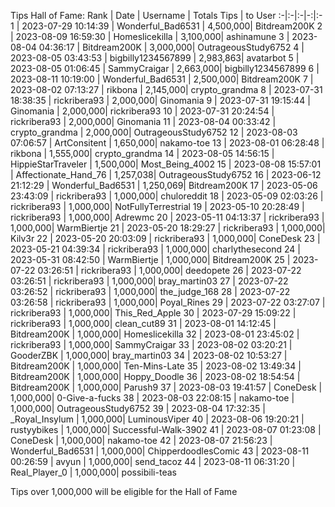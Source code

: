 Tips Hall of Fame:
Rank | Date | Username | Totals Tips | to User
:-|:-|:-|-:|:-
1 | 2023-07-29 10:14:39 | Wonderful_Bad6531 | 4,500,000| Bitdream200K
2 | 2023-08-09 16:59:30 | Homeslicekilla | 3,100,000| ashinamune
3 | 2023-08-04 04:36:17 | Bitdream200K | 3,000,000| OutrageousStudy6752
4 | 2023-08-05 03:43:53 | bigbilly1234567899 | 2,983,863| avatarbot
5 | 2023-08-05 01:06:45 | SammyCraigar | 2,663,000| bigbilly1234567899
6 | 2023-08-11 10:19:00 | Wonderful_Bad6531 | 2,500,000| Bitdream200K
7 | 2023-08-02 07:13:27 | rikbona | 2,145,000| crypto_grandma
8 | 2023-07-31 18:38:35 | rickribera93 | 2,000,000| Ginomania
9 | 2023-07-31 19:15:44 | Ginomania | 2,000,000| rickribera93
10 | 2023-07-31 20:24:54 | rickribera93 | 2,000,000| Ginomania
11 | 2023-08-04 00:33:42 | crypto_grandma | 2,000,000| OutrageousStudy6752
12 | 2023-08-03 07:06:57 | ArtConsitent | 1,650,000| nakamo-toe
13 | 2023-08-01 06:28:48 | rikbona | 1,555,000| crypto_grandma
14 | 2023-08-05 14:56:15 | HippieStarTraveler | 1,500,000| Most_Being_4002
15 | 2023-08-08 15:57:01 | Affectionate_Hand_76 | 1,257,038| OutrageousStudy6752
16 | 2023-06-12 21:12:29 | Wonderful_Bad6531 | 1,250,069| Bitdream200K
17 | 2023-05-06 23:43:09 | rickribera93 | 1,000,000| chuloreddit
18 | 2023-05-09 02:03:26 | rickribera93 | 1,000,000| NotFullyTerrestrial
19 | 2023-05-10 20:28:49 | rickribera93 | 1,000,000| Adrewmc
20 | 2023-05-11 04:13:37 | rickribera93 | 1,000,000| WarmBiertje
21 | 2023-05-20 18:29:27 | rickribera93 | 1,000,000| Kilv3r
22 | 2023-05-20 20:03:09 | rickribera93 | 1,000,000| ConeDesk
23 | 2023-05-21 04:39:34 | rickribera93 | 1,000,000| charlythesecond
24 | 2023-05-31 08:42:50 | WarmBiertje | 1,000,000| Bitdream200K
25 | 2023-07-22 03:26:51 | rickribera93 | 1,000,000| deedopete
26 | 2023-07-22 03:26:51 | rickribera93 | 1,000,000| bray_martin03
27 | 2023-07-22 03:26:52 | rickribera93 | 1,000,000| the_judge_168
28 | 2023-07-22 03:26:58 | rickribera93 | 1,000,000| Poyal_Rines
29 | 2023-07-22 03:27:07 | rickribera93 | 1,000,000| This_Red_Apple
30 | 2023-07-29 15:09:22 | rickribera93 | 1,000,000| clean_cut89
31 | 2023-08-01 14:12:45 | Bitdream200K | 1,000,000| Homeslicekilla
32 | 2023-08-01 23:45:02 | rickribera93 | 1,000,000| SammyCraigar
33 | 2023-08-02 03:20:21 | GooderZBK | 1,000,000| bray_martin03
34 | 2023-08-02 10:53:27 | Bitdream200K | 1,000,000| Ten-Mins-Late
35 | 2023-08-02 13:49:34 | Bitdream200K | 1,000,000| Hoppy_Doodle
36 | 2023-08-02 18:54:54 | Bitdream200K | 1,000,000| Parush9
37 | 2023-08-03 19:41:57 | ConeDesk | 1,000,000| 0-Give-a-fucks
38 | 2023-08-03 22:08:15 | nakamo-toe | 1,000,000| OutrageousStudy6752
39 | 2023-08-04 17:32:35 | _Royal_Insylum | 1,000,000| LuminousViper
40 | 2023-08-06 19:20:21 | rustyybikes | 1,000,000| Successful-Walk-3902
41 | 2023-08-07 01:23:08 | ConeDesk | 1,000,000| nakamo-toe
42 | 2023-08-07 21:56:23 | Wonderful_Bad6531 | 1,000,000| ChipperdoodlesComic
43 | 2023-08-11 00:26:59 | avyun | 1,000,000| send_tacoz
44 | 2023-08-11 06:31:20 | Real_Player_0 | 1,000,000| possibili-teas

Tips over 1,000,000 will be eligible for the Hall of Fame
